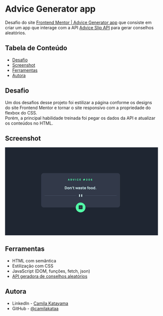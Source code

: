 # Advice Generator app

Desafio do site [Frontend Mentor | Advice Generator app](https://www.frontendmentor.io/challenges/advice-generator-app-QdUG-13db) que consiste em criar um app que interage com a API [Advice Slip API](https://api.adviceslip.com/) para gerar conselhos aleatórios.

## Tabela de Conteúdo

- [Desafio](#desafio)
- [Screenshot](#screenshot)
- [Ferramentas](#ferramentas)
- [Autora](#autora)


## Desafio

Um dos desafios desse projeto foi estilizar a página conforme os designs do site Frontend Mentor e tornar o site responsivo com a propriedade do flexbox do CSS. <br>
Porém, a principal habilidade treinada foi pegar os dados da API e atualizar os conteúdos no HTML. 

## Screenshot

<img src="./screen.gif" alt="desktop layout">

## Ferramentas

- HTML com semântica
- Estilização com CSS
- JavaScript (DOM, funções, fetch, json)
- [API geradora de conselhos aleatórios](https://api.adviceslip.com/)

## Autora

- LinkedIn - [Camila Katayama](https://www.linkedin.com/in/camila-katayama-ab1a42153/)
- GitHub - [@camilakataa](https://github.com/camilakataa)



